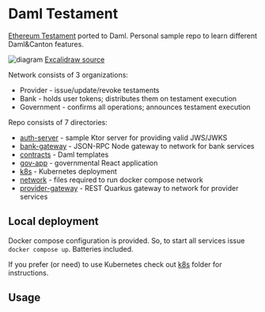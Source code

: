 # Daml Testament

[Ethereum Testament](../ethereum/) ported to Daml. 
Personal sample repo to learn different Daml&Canton features.

![diagram](./diagram.png)
[Excalidraw source](./diagram.excalidraw)

Network consists of 3 organizations:

* Provider - issue/update/revoke testaments
* Bank - holds user tokens; distributes them on testament execution
* Government - confirms all operations; announces testament execution

Repo consists of 7 directories:

* [auth-server](./auth-server/) - sample Ktor server for providing valid JWS/JWKS
* [bank-gateway](./bank-gateway) - JSON-RPC Node gateway to network for bank services
* [contracts](./contracts/) - Daml templates
* [gov-app](./gov-app) - governmental React application
* [k8s](./k8s) - Kubernetes deployment
* [network](./network/) - files required to run docker compose network
* [provider-gateway](./provider-gateway/) - REST Quarkus gateway to network for provider services

## Local deployment

Docker compose configuration is provided. 
So, to start all services issue `docker compose up`. Batteries included.

If you prefer (or need) to use Kubernetes check out [k8s](./k8s/) folder for instructions.

## Usage 

<!-- TODO: document happy-path usage -->
